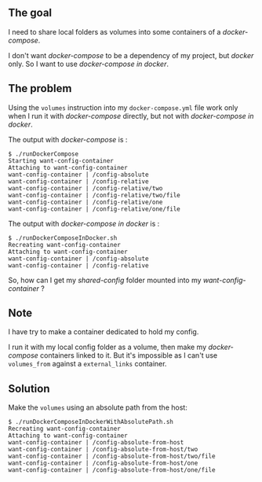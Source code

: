 
## The goal
I need to share local folders as volumes into some containers of a _docker-compose_.

I don't want _docker-compose_ to be a dependency of my project, but _docker_ only. So I want to use _docker-compose in docker_.

## The problem

Using the `volumes` instruction into my `docker-compose.yml` file work only when I run it with _docker-compose_ directly, but not with _docker-compose in docker_.

The output with _docker-compose_ is :

    $ ./runDockerCompose
    Starting want-config-container
    Attaching to want-config-container
    want-config-container | /config-absolute
    want-config-container | /config-relative
    want-config-container | /config-relative/two
    want-config-container | /config-relative/two/file
    want-config-container | /config-relative/one
    want-config-container | /config-relative/one/file

The output with _docker-compose in docker_ is :

    $ ./runDockerComposeInDocker.sh
    Recreating want-config-container
    Attaching to want-config-container
    want-config-container | /config-absolute
    want-config-container | /config-relative

So, how can I get my _shared-config_ folder mounted into my _want-config-container_ ?

## Note

 I have try to make a container dedicated to hold my config.

 I run it with my local config folder as a volume, then make my _docker-compose_ containers linked to it. But it's impossible as I can't use `volumes_from` against a `external_links` container.

## Solution

Make the `volumes` using an absolute path from the host:

    $ ./runDockerComposeInDockerWithAbsolutePath.sh
    Recreating want-config-container
    Attaching to want-config-container
    want-config-container | /config-absolute-from-host
    want-config-container | /config-absolute-from-host/two
    want-config-container | /config-absolute-from-host/two/file
    want-config-container | /config-absolute-from-host/one
    want-config-container | /config-absolute-from-host/one/file
